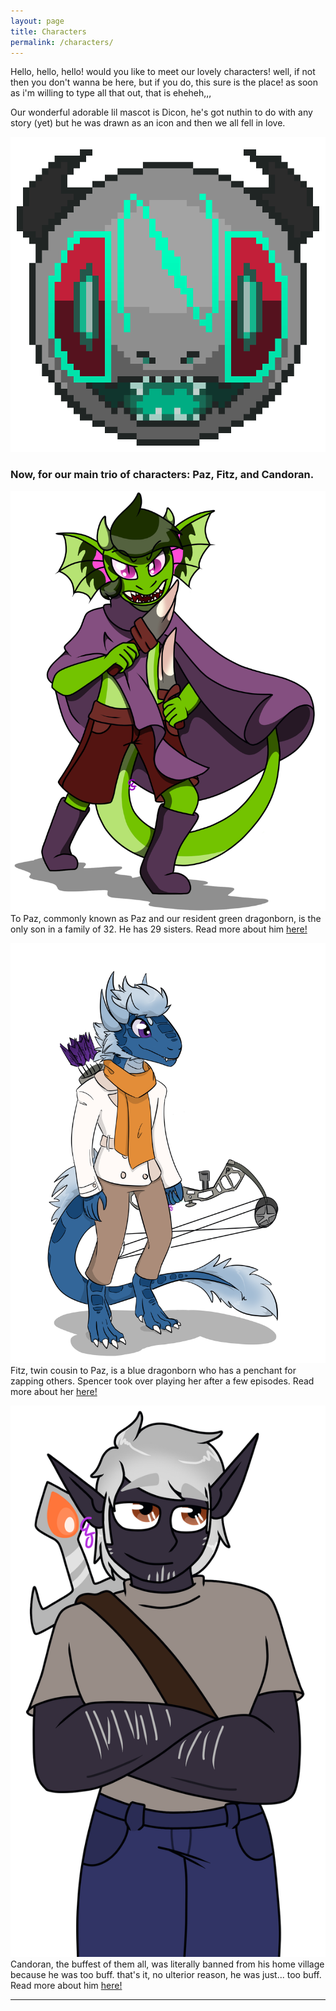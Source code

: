 ```yaml
---
layout: page
title: Characters
permalink: /characters/
---
```


Hello, hello, hello! would you like to meet our lovely characters! well, if not then you don't wanna be here, but if you do, this sure is the place! as soon as i'm willing to type all that out, that is eheheh,,,

Our wonderful adorable lil mascot is Dicon, he's got nuthin to do with any story (yet) but he was drawn as an icon and then we all fell in love.

![Dicon](/img/dicon.png)

### Now, for our main trio of characters: Paz, Fitz, and Candoran.

![To Paz](/img/paz.png)
To Paz, commonly known as Paz and our resident green dragonborn, is the only son in a family of 32. He has 29 sisters.
Read more about him [here!](/characters/to_paz/)

![Fitz](/img/fitz.png)
Fitz, twin cousin to Paz, is a blue dragonborn who has a penchant for zapping others. Spencer took over playing her after a few episodes.
Read more about her [here!](/charactrs/fitz/)

![Candoran](/img/candoran.png)
Candoran, the buffest of them all, was literally banned from his home village because he was too buff. that's it, no ulterior reason, he was just... too buff.
Read more about him [here!](/characters/candoran/)

---
